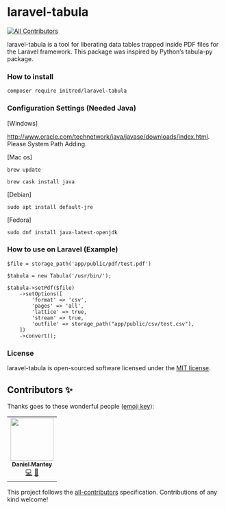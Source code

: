 # laravel-tabula
<!-- ALL-CONTRIBUTORS-BADGE:START - Do not remove or modify this section -->
[![All Contributors](https://img.shields.io/badge/all_contributors-1-orange.svg?style=flat-square)](#contributors-)
<!-- ALL-CONTRIBUTORS-BADGE:END -->
laravel-tabula is a tool for liberating data tables trapped inside PDF files for the Laravel framework. This package was inspired by Python’s tabula-py package.

### How to install


```
composer require initred/laravel-tabula
```

### Configuration Settings (Needed Java)

[Windows]

http://www.oracle.com/technetwork/java/javase/downloads/index.html.
Please System Path Adding.

[Mac os]

```
brew update
```
```
brew cask install java
```

[Debian]

```
sudo apt install default-jre
```

[Fedora]

```
sudo dnf install java-latest-openjdk
```

### How to use on Laravel (Example)

```
$file = storage_path('app/public/pdf/test.pdf')

$tabula = new Tabula('/usr/bin/');

$tabula->setPdf($file)
    ->setOptions([
        'format' => 'csv',
        'pages' => 'all',
        'lattice' => true,
        'stream' => true,
        'outfile' => storage_path("app/public/csv/test.csv"),
    ])
    ->convert();
```

### License

laravel-tabula is open-sourced software licensed under the [MIT license](https://opensource.org/licenses/MIT).

## Contributors ✨

Thanks goes to these wonderful people ([emoji key](https://allcontributors.org/docs/en/emoji-key)):

<!-- ALL-CONTRIBUTORS-LIST:START - Do not remove or modify this section -->
<!-- prettier-ignore-start -->
<!-- markdownlint-disable -->
<table>
  <tr>
    <td align="center"><a href="https://medium.com/@mantey"><img src="https://avatars.githubusercontent.com/u/39991756?v=4?s=100" width="100px;" alt=""/><br /><sub><b>Daniel Mantey</b></sub></a><br /><a href="https://github.com/initred/laravel-tabula/commits?author=mantey-github" title="Code">💻</a> <a href="https://github.com/initred/laravel-tabula/commits?author=mantey-github" title="Documentation">📖</a></td>
  </tr>
</table>

<!-- markdownlint-restore -->
<!-- prettier-ignore-end -->

<!-- ALL-CONTRIBUTORS-LIST:END -->

This project follows the [all-contributors](https://github.com/all-contributors/all-contributors) specification. Contributions of any kind welcome!
